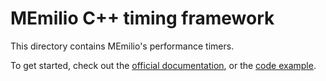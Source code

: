 # MEmilio C++ timing framework

This directory contains MEmilio's performance timers.

To get started, check out the
[official documentation](https://memilio.readthedocs.io/en/latest/cpp/performance_timers.html), or the
[code example](../../examples/performance_timers.cpp). 
